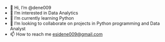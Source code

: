 - 👋 Hi, I’m @dene009
- 👀 I’m interested in Data Analytics
- 🌱 I’m currently learning Python
- 💞️ I’m looking to collaborate on projects in Python programming and Data Analyst 
- 📫 How to reach me esidene009@gmail.com

<!---
dene009/dene009 is a ✨ special ✨ repository because its `README.md` (this file) appears on your GitHub profile.
You can click the Preview link to take a look at your changes.
--->
